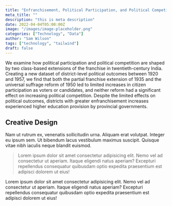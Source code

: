 ```yaml
---
title: "Enfranchisement, Political Participation, and Political Competition: Evidence from Colonial and Independent India"
meta_title: ""
description: "this is meta description"
date: 2022-04-04T05:00:00Z
image: "/images/image-placeholder.png"
categories: ["Technology", "Data"]
author: "Sam Wilson"
tags: ["technology", "tailwind"]
draft: false
---
```


We examine how political participation and political competition are shaped by two class-based extensions of the franchise in twentieth-century India. Creating a new dataset of district-level political outcomes between 1920 and 1957, we find that both the partial franchise extension of 1935 and the universal suffrage reform of 1950 led to limited increases in citizen participation as voters or candidates, and neither reform had a significant effect on increasing political competition. Despite the limited effects on political outcomes, districts with greater enfranchisement increases experienced higher education provision by provincial governments.


## Creative Design

Nam ut rutrum ex, venenatis sollicitudin urna. Aliquam erat volutpat. Integer eu ipsum sem. Ut bibendum lacus vestibulum maximus suscipit. Quisque vitae nibh iaculis neque blandit euismod.

> Lorem ipsum dolor sit amet consectetur adipisicing elit. Nemo vel ad consectetur ut aperiam. Itaque eligendi natus aperiam? Excepturi repellendus consequatur quibusdam optio expedita praesentium est adipisci dolorem ut eius!

Lorem ipsum dolor sit amet consectetur adipisicing elit. Nemo vel ad consectetur ut aperiam. Itaque eligendi natus aperiam? Excepturi repellendus consequatur quibusdam optio expedita praesentium est adipisci dolorem ut eius!
